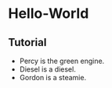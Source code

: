 # Hello-World
## Tutorial
* Percy is the green engine. 
* Diesel is a diesel. 
* Gordon is a steamie. 
